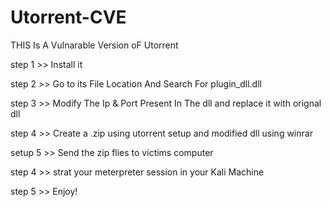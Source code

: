 # Utorrent-CVE

THIS Is  A Vulnarable Version oF Utorrent

step 1 >> Install it 

step 2 >> Go to its File Location And Search For plugin_dll.dll

step 3 >> Modify The Ip & Port Present In The dll and replace it with orignal dll

step 4 >> Create a .zip using utorrent setup and modified dll using winrar 

setup 5 >> Send the zip flies to victims computer

step 4 >> strat  your meterpreter session in your Kali Machine 

step 5 >> Enjoy!












